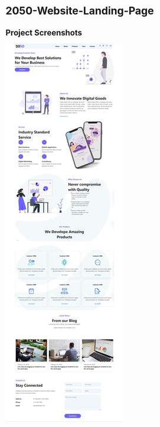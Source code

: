 # 2050-Website-Landing-Page
## Project Screenshots
![](https://github.com/AbdelrahmanElsaeid/2050-Website-Landing-Page/blob/main/screenshots.png)
